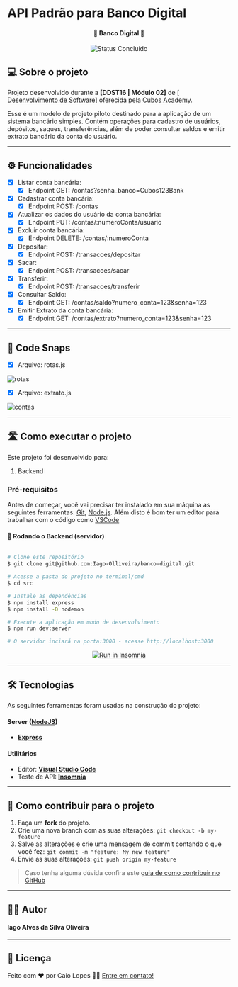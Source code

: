 # API Padrão para Banco Digital

<h4 align="center"> 
	🚧 Banco Digital 🚧
</h4>

<p align="center">
	<img alt="Status Concluído" src="https://img.shields.io/badge/STATUS-CONCLU%C3%8DDO-brightgreen">
</p>

## 💻 Sobre o projeto

Projeto desenvolvido durante a **[DDST16 | Módulo 02]** de [ [Desenvolvimento de Software](https://cubos.academy/cursos/desenvolvimento-de-software-v2)] oferecida pela [Cubos Academy](https://cubos.academy/).

Esse é um modelo de projeto piloto destinado para a aplicação de um sistema bancário simples. Contém operações para cadastro de usuários, depósitos, saques, transferências, além de poder consultar saldos e emitir extrato bancário da conta do usuário.

---

## ⚙️ Funcionalidades

- [x] Listar conta bancária:
  - [x] Endpoint GET: /contas?senha_banco=Cubos123Bank
- [x] Cadastrar conta bancária:
  - [x] Endpoint POST: /contas
- [x] Atualizar os dados do usuário da conta bancária:
  - [x] Endpoint PUT: /contas/:numeroConta/usuario
- [x] Excluir conta bancária:
  - [x] Endpoint DELETE: /contas/:numeroConta
- [x] Depositar:
  - [x] Endpoint POST: /transacoes/depositar
- [x] Sacar:
  - [x] Endpoint POST: /transacoes/sacar
- [x] Transferir:
  - [x] Endpoint POST: /transacoes/transferir
- [x] Consultar Saldo:
  - [x] Endpoint GET: /contas/saldo?numero_conta=123&senha=123
- [x] Emitir Extrato da conta bancária:
  - [x] Endpoint GET: /contas/extrato?numero_conta=123&senha=123

---

## 🎨 Code Snaps

- [x] Arquivo: rotas.js

![rotas](https://github.com/Iago-Olliveira/banco-digital/assets/104806887/e138e0b7-8e61-45be-85b1-e7c8939cd357)


- [x] Arquivo: extrato.js

![contas](https://github.com/Iago-Olliveira/banco-digital/assets/104806887/3060a976-1253-4724-ba05-a8869148a445)

---

## 🛣️ Como executar o projeto

Este projeto foi desenvolvido para:
1. Backend

### Pré-requisitos

Antes de começar, você vai precisar ter instalado em sua máquina as seguintes ferramentas:
[Git](https://git-scm.com), [Node.js](https://nodejs.org/en/). 
Além disto é bom ter um editor para trabalhar com o código como [VSCode](https://code.visualstudio.com/)

#### 🎲 Rodando o Backend (servidor)

```bash

# Clone este repositório
$ git clone git@github.com:Iago-Olliveira/banco-digital.git

# Acesse a pasta do projeto no terminal/cmd
$ cd src

# Instale as dependências
$ npm install express
$ npm install -D nodemon

# Execute a aplicação em modo de desenvolvimento
$ npm run dev:server

# O servidor inciará na porta:3000 - acesse http://localhost:3000 

```
<p align="center">
  <a href="https://github.com/cubos-academy/academy-template-readme-projects" target="_blank"><img src="https://insomnia.rest/images/run.svg" alt="Run in Insomnia"></a>
</p>

---

## 🛠 Tecnologias

As seguintes ferramentas foram usadas na construção do projeto:

#### [](https://github.com/cubos-academy/academy-template-readme-projects#server-nodejs--typescript)**Server**  ([NodeJS](https://nodejs.org/en/))

-   **[Express](https://expressjs.com/)**

#### [](https://github.com/cubos-academy/academy-template-readme-projects#utilit%C3%A1rios)**Utilitários**

-   Editor:  **[Visual Studio Code](https://code.visualstudio.com/)**
-   Teste de API:  **[Insomnia](https://insomnia.rest/)**


---

## 💪 Como contribuir para o projeto

1. Faça um **fork** do projeto.
2. Crie uma nova branch com as suas alterações: `git checkout -b my-feature`
3. Salve as alterações e crie uma mensagem de commit contando o que você fez: `git commit -m "feature: My new feature"`
4. Envie as suas alterações: `git push origin my-feature`
> Caso tenha alguma dúvida confira este [guia de como contribuir no GitHub](./CONTRIBUTING.md)

---

## 🧙‍♂️ Autor

#### Iago Alves da Silva Oliveira

---

## 📝 Licença

<!-- Este projeto esta sobe a licença [MIT](./LICENSE). -->

Feito com ❤️ por Caio Lopes 👋🏽 [Entre em contato!](https://www.linkedin.com/in/caiovslopes/)

